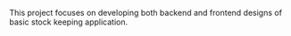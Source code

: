 This project focuses on developing both backend and frontend designs of basic stock keeping application.